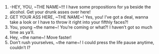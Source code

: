1. -HEY, YOU, ~THE NAME~!!! I have some propositions for ya beside the alcohol. Get your drunk asses over here!
2. GET YOUR ASS HERE, ~THE NAME~! Yes, you! I’ve got a deal, wanna take a look or I have to throw it right into your fifthly faces?!
3. You, young ~the name~! You’re coming or what?! I haven’t got so much time as ya’ll.
4. Hey, ~the name~! Move faster!
5. Don’t rush yourselves, ~the name~! I could press the life pause anytime, couldn’t I?

